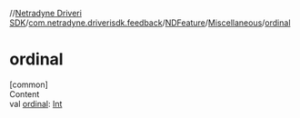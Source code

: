//[Netradyne Driveri SDK](../../../index.md)/[com.netradyne.driverisdk.feedback](../../index.md)/[NDFeature](../index.md)/[Miscellaneous](index.md)/[ordinal](ordinal.md)



# ordinal  
[common]  
Content  
val [ordinal](ordinal.md): [Int](https://kotlinlang.org/api/latest/jvm/stdlib/kotlin/-int/index.html)  



